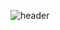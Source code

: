 ![header](https://capsule-render.vercel.app/api??text=IlmunKu&fontSize=40?type=wave)
<!-- ![header](https://capsule-render.vercel.app/api?text=Hello%World!&fontColor=d6ace6) -->

